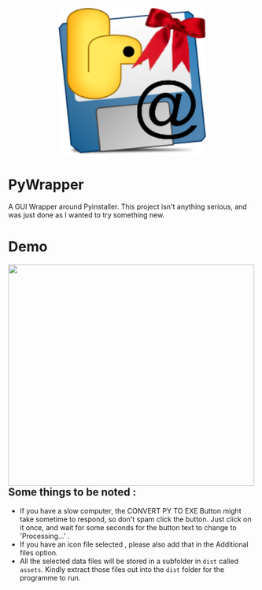 
<p align="center">
  <img width="300" height="300" src = "https://github.com/jusspatel/PyWrapper/blob/main/pywraplogo.png">
</p>

# PyWrapper
A GUI Wrapper around Pyinstaller. This project isn't anything serious, and was just done as I wanted to try something new.

# Demo


 <img align = "left" width = 500 height = 450 src = "https://github.com/jusspatel/PyWrapper/blob/main/demo.gif">
 
## Some things to be noted :

- If you have a slow computer, the CONVERT PY TO EXE Button might take sometime to respond, so don't spam click the button. Just click on it once, and wait for some seconds for the button text to change to 'Processing...' .
- If you have an icon file selected , please also add that in the Additional files option.
- All the selected data files will be stored in a subfolder in `dist` called `assets`. Kindly extract those files out into the `dist` folder for the programme to run.
 
